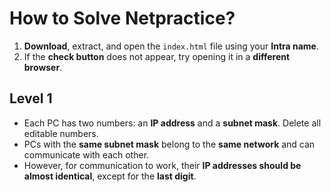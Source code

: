 # How to Solve Netpractice?

1. **Download**, extract, and open the `index.html` file using your **Intra name**.  
2. If the **check button** does not appear, try opening it in a **different browser**.  

## Level 1

- Each PC has two numbers: an **IP address** and a **subnet mask**.  Delete all editable numbers.
- PCs with the **same subnet mask** belong to the **same network** and can communicate with each other.  
- However, for communication to work, their **IP addresses should be almost identical**, except for the **last digit**.  

